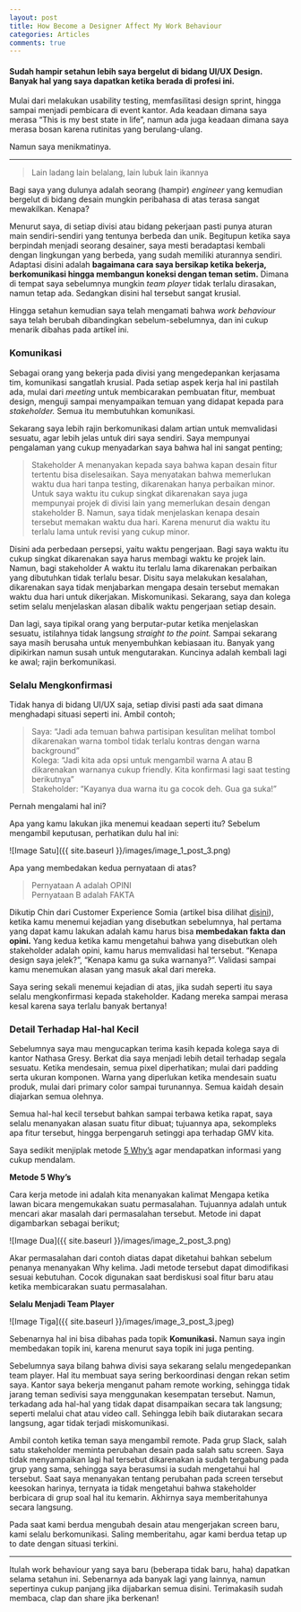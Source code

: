 ```yaml
---
layout: post
title: How Become a Designer Affect My Work Behaviour
categories: Articles
comments: true
---
```


#### Sudah hampir setahun lebih saya bergelut di bidang UI/UX Design. Banyak hal yang saya dapatkan ketika berada di profesi ini.

Mulai dari melakukan usability testing, memfasilitasi design sprint, hingga sampai menjadi pembicara di event kantor. Ada keadaan dimana saya merasa “This is my best state in life”, namun ada juga keadaan dimana saya merasa bosan karena rutinitas yang berulang-ulang.

Namun saya menikmatinya.

---

> Lain ladang lain belalang, lain lubuk lain ikannya

Bagi saya yang dulunya adalah seorang (hampir) _engineer_ yang kemudian bergelut di bidang desain mungkin peribahasa di atas terasa sangat mewakilkan. Kenapa?

Menurut saya, di setiap divisi atau bidang pekerjaan pasti punya aturan main sendiri-sendiri yang tentunya berbeda dan unik. Begitupun ketika saya berpindah menjadi seorang desainer, saya mesti beradaptasi kembali dengan lingkungan yang berbeda, yang sudah memiliki aturannya sendiri. Adaptasi disini adalah **bagaimana cara saya bersikap ketika bekerja, berkomunikasi hingga membangun koneksi dengan teman setim.** Dimana di tempat saya sebelumnya mungkin _team player_ tidak terlalu dirasakan, namun tetap ada. Sedangkan disini hal tersebut sangat krusial.

Hingga setahun kemudian saya telah mengamati bahwa _work behaviour_ saya telah berubah dibandingkan sebelum-sebelumnya, dan ini cukup menarik dibahas pada artikel ini.

### Komunikasi

Sebagai orang yang bekerja pada divisi yang mengedepankan kerjasama tim, komunikasi sangatlah krusial. Pada setiap aspek kerja hal ini pastilah ada, mulai dari _meeting_ untuk membicarakan pembuatan fitur, membuat design, menguji sampai menyampaikan temuan yang didapat kepada para _stakeholder._ Semua itu membutuhkan komunikasi.

Sekarang saya lebih rajin berkomunikasi dalam artian untuk memvalidasi sesuatu, agar lebih jelas untuk diri saya sendiri. Saya mempunyai pengalaman yang cukup menyadarkan saya bahwa hal ini sangat penting;

> Stakeholder A menanyakan kepada saya bahwa kapan desain fitur tertentu bisa diselesaikan. Saya menyatakan bahwa memerlukan waktu dua hari tanpa testing, dikarenakan hanya perbaikan minor. Untuk saya waktu itu cukup singkat dikarenakan saya juga mempunyai projek di divisi lain yang memerlukan desain dengan stakeholder B. Namun, saya tidak menjelaskan kenapa desain tersebut memakan waktu dua hari. Karena menurut dia waktu itu terlalu lama untuk revisi yang cukup minor.

Disini ada perbedaan persepsi, yaitu waktu pengerjaan. Bagi saya waktu itu cukup singkat dikarenakan saya harus membagi waktu ke projek lain. Namun, bagi stakeholder A waktu itu terlalu lama dikarenakan perbaikan yang dibutuhkan tidak terlalu besar. Disitu saya melakukan kesalahan, dikarenakan saya tidak menjabarkan mengapa desain tersebut memakan waktu dua hari untuk dikerjakan. Miskomunikasi.
Sekarang, saya dan kolega setim selalu menjelaskan alasan dibalik waktu pengerjaan setiap desain.

Dan lagi, saya tipikal orang yang berputar-putar ketika menjelaskan sesuatu, istilahnya tidak langsung _straight to the point._ Sampai sekarang saya masih berusaha untuk menyembuhkan kebiasaan itu. Banyak yang dipikirkan namun susah untuk mengutarakan. Kuncinya adalah kembali lagi ke awal; rajin berkomunikasi.

### Selalu Mengkonfirmasi

Tidak hanya di bidang UI/UX saja, setiap divisi pasti ada saat dimana menghadapi situasi seperti ini. Ambil contoh;

> Saya: “Jadi ada temuan bahwa partisipan kesulitan melihat tombol dikarenakan warna tombol tidak terlalu kontras dengan warna background”    
Kolega: “Jadi kita ada opsi untuk mengambil warna A atau B dikarenakan warnanya cukup friendly. Kita konfirmasi lagi saat testing berikutnya”  
Stakeholder: “Kayanya dua warna itu ga cocok deh. Gua ga suka!”

Pernah mengalami hal ini?

Apa yang kamu lakukan jika menemui keadaan seperti itu? Sebelum mengambil keputusan, perhatikan dulu hal ini:

![Image Satu]({{ site.baseurl }}/images/image_1_post_3.png)

Apa yang membedakan kedua pernyataan di atas?

> Pernyataan A adalah OPINI  
Pernyataan B adalah FAKTA

Dikutip Chin dari Customer Experience Somia (artikel bisa dilihat [disini](https://medium.com/somia-customer-experience/communicating-effectively-as-designers-facts-vs-opinions-b36081f74159)), ketika kamu menemui kejadian yang disebutkan sebelumnya, hal pertama yang dapat kamu lakukan adalah kamu harus bisa **membedakan fakta dan opini.** Yang kedua ketika kamu mengetahui bahwa yang disebutkan oleh stakeholder adalah opini, kamu harus memvalidasi hal tersebut. “Kenapa design saya jelek?”, “Kenapa kamu ga suka warnanya?”. Validasi sampai kamu menemukan alasan yang masuk akal dari mereka.

Saya sering sekali menemui kejadian di atas, jika sudah seperti itu saya selalu mengkonfirmasi kepada stakeholder. Kadang mereka sampai merasa kesal karena saya terlalu banyak bertanya!

### Detail Terhadap Hal-hal Kecil

Sebelumnya saya mau mengucapkan terima kasih kepada kolega saya di kantor Nathasa Gresy. Berkat dia saya menjadi lebih detail terhadap segala sesuatu. Ketika mendesain, semua pixel diperhatikan; mulai dari padding serta ukuran komponen. Warna yang diperlukan ketika mendesain suatu produk, mulai dari primary color sampai turunannya. Semua kaidah desain diajarkan semua olehnya.

Semua hal-hal kecil tersebut bahkan sampai terbawa ketika rapat, saya selalu menanyakan alasan suatu fitur dibuat; tujuannya apa, sekompleks apa fitur tersebut, hingga berpengaruh setinggi apa terhadap GMV kita.

Saya sedikit menjiplak metode [5 Why’s](https://think.design/user-design-research/five-whys/) agar mendapatkan informasi yang cukup mendalam.

**Metode 5 Why’s**

Cara kerja metode ini adalah kita menanyakan kalimat Mengapa ketika lawan bicara mengemukakan suatu permasalahan. Tujuannya adalah untuk mencari akar masalah dari permasalahan tersebut. Metode ini dapat digambarkan sebagai berikut;

![Image Dua]({{ site.baseurl }}/images/image_2_post_3.png)

Akar permasalahan dari contoh diatas dapat diketahui bahkan sebelum penanya menanyakan Why kelima. Jadi metode tersebut dapat dimodifikasi sesuai kebutuhan. Cocok digunakan saat berdiskusi soal fitur baru atau ketika membicarakan suatu permasalahan.

**Selalu Menjadi Team Player**

![Image Tiga]({{ site.baseurl }}/images/image_3_post_3.jpeg)

Sebenarnya hal ini bisa dibahas pada topik **Komunikasi.** Namun saya ingin membedakan topik ini, karena menurut saya topik ini juga penting.

Sebelumnya saya bilang bahwa divisi saya sekarang selalu mengedepankan team player. Hal itu membuat saya sering berkoordinasi dengan rekan setim saya. Kantor saya bekerja menganut paham remote working, sehingga tidak jarang teman sedivisi saya menggunakan kesempatan tersebut. Namun, terkadang ada hal-hal yang tidak dapat disampaikan secara tak langsung; seperti melalui chat atau video call. Sehingga lebih baik diutarakan secara langsung, agar tidak terjadi miskomunikasi.

Ambil contoh ketika teman saya mengambil remote. Pada grup Slack, salah satu stakeholder meminta perubahan desain pada salah satu screen. Saya tidak menyampaikan lagi hal tersebut dikarenakan ia sudah tergabung pada grup yang sama, sehingga saya berasumsi ia sudah mengetahui hal tersebut. Saat saya menanyakan tentang perubahan pada screen tersebut keesokan harinya, ternyata ia tidak mengetahui bahwa stakeholder berbicara di grup soal hal itu kemarin. Akhirnya saya memberitahunya secara langsung.

Pada saat kami berdua mengubah desain atau mengerjakan screen baru, kami selalu berkomunikasi. Saling memberitahu, agar kami berdua tetap up to date dengan situasi terkini.

---

Itulah work behaviour yang saya baru (beberapa tidak baru, haha) dapatkan selama setahun ini. Sebenarnya ada banyak lagi yang lainnya, namun sepertinya cukup panjang jika dijabarkan semua disini. Terimakasih sudah membaca, clap dan share jika berkenan!


